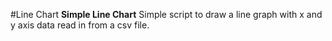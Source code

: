 #Line Chart
**Simple Line Chart**
Simple script to draw a line graph with x and y axis data read in from a csv file.
